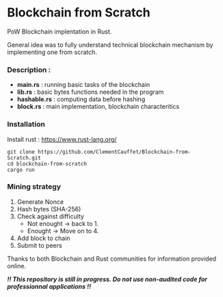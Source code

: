 # Blockchain from Scratch

PoW Blockchain implentation in Rust.

General idea was to fully understand technical blockchain mechanism by implementing one from scratch.

### Description :

- **main.rs** : running basic tasks of the blockchain
- **lib.rs** : basic bytes functions needed in the program
- **hashable.rs** : computing data before hashing
- **block.rs** : main implementation, blockchain characteritics

### Installation

Install rust : https://www.rust-lang.org/

```
git clone https://github.com/ClementCauffet/Blockchain-from-Scratch.git
cd blockchain-from-scratch
cargo run
```

### Mining strategy

1.  Generate Nonce
2.  Hash bytes (SHA-256)
3.  Check against difficulty
    - Not enought -> back to 1.
    - Enought -> Move on to 4.
4.  Add block to chain
5.  Submit to peers

Thanks to both Blockchain and Rust communities for information provided online.

**_!! This repository is still in progress. Do not use non-audited code for professionnal applications !!_**
